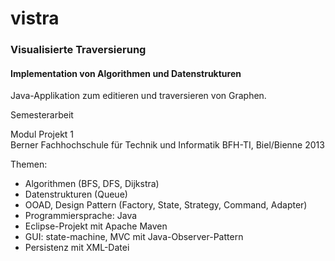 # vistra
### Visualisierte Traversierung

#### Implementation von Algorithmen und Datenstrukturen

Java-Applikation zum editieren und traversieren von Graphen.

Semesterarbeit

Modul Projekt 1<br>
Berner Fachhochschule für Technik und Informatik BFH-TI, Biel/Bienne 2013



Themen:
- Algorithmen (BFS, DFS, Dijkstra)
- Datenstrukturen (Queue)
- OOAD, Design Pattern (Factory, State, Strategy, Command, Adapter)
- Programmiersprache: Java
- Eclipse-Projekt mit Apache Maven
- GUI: state-machine, MVC mit Java-Observer-Pattern
- Persistenz mit XML-Datei
